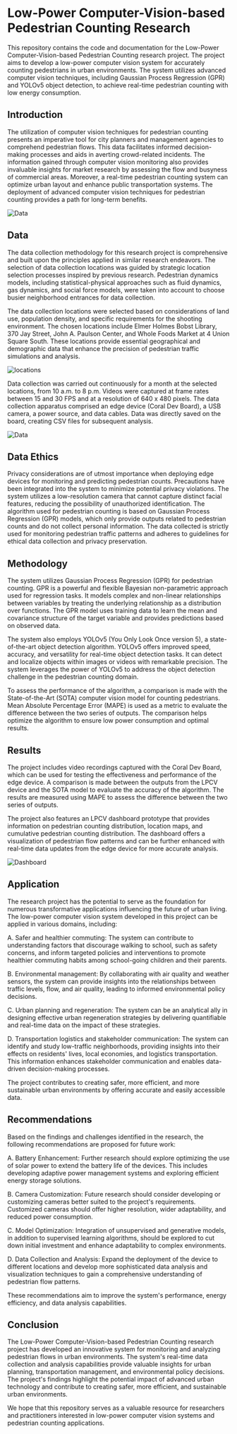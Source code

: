 #  Low-Power Computer-Vision-based Pedestrian Counting Research

This repository contains the code and documentation for the Low-Power Computer-Vision-based Pedestrian Counting research project. The project aims to develop a low-power computer vision system for accurately counting pedestrians in urban environments. The system utilizes advanced computer vision techniques, including Gaussian Process Regression (GPR) and YOLOv5 object detection, to achieve real-time pedestrian counting with low energy consumption.

## Introduction

The utilization of computer vision techniques for pedestrian counting presents an imperative tool for city planners and management agencies to comprehend pedestrian flows. This data facilitates informed decision-making processes and aids in averting crowd-related incidents. The information gained through computer vision monitoring also provides invaluable insights for market research by assessing the flow and busyness of commercial areas. Moreover, a real-time pedestrian counting system can optimize urban layout and enhance public transportation systems. The deployment of advanced computer vision techniques for pedestrian counting provides a path for long-term benefits.

![Data](https://github.com/Subarashiihibi/LPCV_CAP_Deliverables/blob/main/img/device.jpeg "Coral Dev and Camera")

## Data

The data collection methodology for this research project is comprehensive and built upon the principles applied in similar research endeavors. The selection of data collection locations was guided by strategic location selection processes inspired by previous research. Pedestrian dynamics models, including statistical-physical approaches such as fluid dynamics, gas dynamics, and social force models, were taken into account to choose busier neighborhood entrances for data collection.

The data collection locations were selected based on considerations of land use, population density, and specific requirements for the shooting environment. The chosen locations include Elmer Holmes Bobst Library, 370 Jay Street, John A. Paulson Center, and Whole Foods Market at 4 Union Square South. These locations provide essential geographical and demographic data that enhance the precision of pedestrian traffic simulations and analysis.

![locations](https://github.com/Subarashiihibi/LPCV_CAP_Deliverables/blob/main/img/spots.png "Locations")

Data collection was carried out continuously for a month at the selected locations, from 10 a.m. to 8 p.m. Videos were captured at frame rates between 15 and 30 FPS and at a resolution of 640 x 480 pixels. The data collection apparatus comprised an edge device (Coral Dev Board), a USB camera, a power source, and data cables. Data was directly saved on the board, creating CSV files for subsequent analysis.

![Data](https://github.com/Subarashiihibi/LPCV_CAP_Deliverables/blob/main/img/video.jpeg "Video Sample")

## Data Ethics

Privacy considerations are of utmost importance when deploying edge devices for monitoring and predicting pedestrian counts. Precautions have been integrated into the system to minimize potential privacy violations. The system utilizes a low-resolution camera that cannot capture distinct facial features, reducing the possibility of unauthorized identification. The algorithm used for pedestrian counting is based on Gaussian Process Regression (GPR) models, which only provide outputs related to pedestrian counts and do not collect personal information. The data collected is strictly used for monitoring pedestrian traffic patterns and adheres to guidelines for ethical data collection and privacy preservation.

## Methodology

The system utilizes Gaussian Process Regression (GPR) for pedestrian counting. GPR is a powerful and flexible Bayesian non-parametric approach used for regression tasks. It models complex and non-linear relationships between variables by treating the underlying relationship as a distribution over functions. The GPR model uses training data to learn the mean and covariance structure of the target variable and provides predictions based on observed data.

The system also employs YOLOv5 (You Only Look Once version 5), a state-of-the-art object detection algorithm. YOLOv5 offers improved speed, accuracy, and versatility for real-time object detection tasks. It can detect and localize objects within images or videos with remarkable precision. The system leverages the power of YOLOv5 to address the object detection challenge in the pedestrian counting domain.

To assess the performance of the algorithm, a comparison is made with the State-of-the-Art (SOTA) computer vision model for counting pedestrians. Mean Absolute Percentage Error (MAPE) is used as a metric to evaluate the difference between the two series of outputs. The comparison helps optimize the algorithm to ensure low power consumption and optimal results.

## Results

The project includes video recordings captured with the Coral Dev Board, which can be used for testing the effectiveness and performance of the edge device. A comparison is made between the outputs from the LPCV device and the SOTA model to evaluate the accuracy of the algorithm. The results are measured using MAPE to assess the difference between the two series of outputs.

The project also features an LPCV dashboard prototype that provides information on pedestrian counting distribution, location maps, and cumulative pedestrian counting distribution. The dashboard offers a visualization of pedestrian flow patterns and can be further enhanced with real-time data updates from the edge device for more accurate analysis.

![Dashboard](https://github.com/Subarashiihibi/LPCV_CAP_Deliverables/blob/main/img/dashboard.jpg "Dashboard Prototype")

## Application

The research project has the potential to serve as the foundation for numerous transformative applications influencing the future of urban living. The low-power computer vision system developed in this project can be applied in various domains, including:

A. Safer and healthier commuting: The system can contribute to understanding factors that discourage walking to school, such as safety concerns, and inform targeted policies and interventions to promote healthier commuting habits among school-going children and their parents.

B. Environmental management: By collaborating with air quality and weather sensors, the system can provide insights into the relationships between traffic levels, flow, and air quality, leading to informed environmental policy decisions.

C. Urban planning and regeneration: The system can be an analytical ally in designing effective urban regeneration strategies by delivering quantifiable and real-time data on the impact of these strategies.

D. Transportation logistics and stakeholder communication: The system can identify and study low-traffic neighborhoods, providing insights into their effects on residents' lives, local economies, and logistics transportation. This information enhances stakeholder communication and enables data-driven decision-making processes.

The project contributes to creating safer, more efficient, and more sustainable urban environments by offering accurate and easily accessible data.

## Recommendations

Based on the findings and challenges identified in the research, the following recommendations are proposed for future work:

A. Battery Enhancement: Further research should explore optimizing the use of solar power to extend the battery life of the devices. This includes developing adaptive power management systems and exploring efficient energy storage solutions.

B. Camera Customization: Future research should consider developing or customizing cameras better suited to the project's requirements. Customized cameras should offer higher resolution, wider adaptability, and reduced power consumption.

C. Model Optimization: Integration of unsupervised and generative models, in addition to supervised learning algorithms, should be explored to cut down initial investment and enhance adaptability to complex environments.

D. Data Collection and Analysis: Expand the deployment of the device to different locations and develop more sophisticated data analysis and visualization techniques to gain a comprehensive understanding of pedestrian flow patterns.

These recommendations aim to improve the system's performance, energy efficiency, and data analysis capabilities.

## Conclusion

The Low-Power Computer-Vision-based Pedestrian Counting research project has developed an innovative system for monitoring and analyzing pedestrian flows in urban environments. The system's real-time data collection and analysis capabilities provide valuable insights for urban planning, transportation management, and environmental policy decisions. The project's findings highlight the potential impact of advanced urban technology and contribute to creating safer, more efficient, and sustainable urban environments.

We hope that this repository serves as a valuable resource for researchers and practitioners interested in low-power computer vision systems and pedestrian counting applications.
